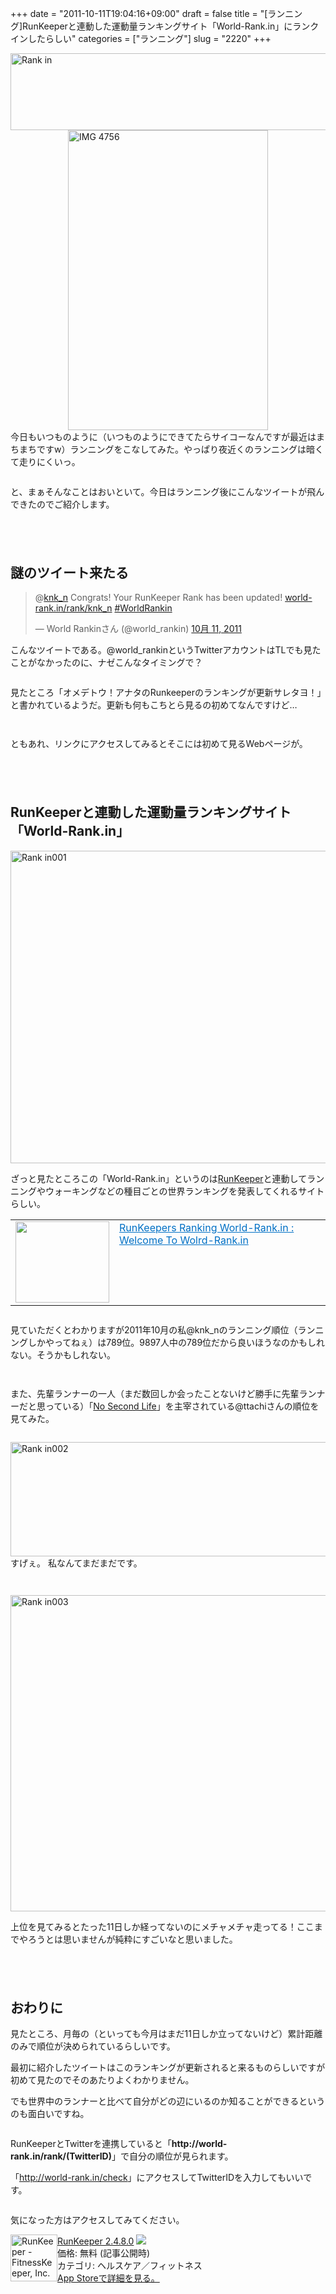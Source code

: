 +++
date = "2011-10-11T19:04:16+09:00"
draft = false
title = "[ランニング]RunKeeperと連動した運動量ランキングサイト「World-Rank.in」にランクインしたらしい"
categories = ["ランニング"]
slug = "2220"
+++

<img style="display:block; margin-left:auto; margin-right:auto;" src="http://knk-n.com.s3-website-ap-northeast-1.amazonaws.com/images/2011/10/rank-in.png" alt="Rank in" title="rank-in.jpg" border="0" width="600" height="123" />


<img style="display:block; margin-left:auto; margin-right:auto;" src="http://knk-n.com.s3-website-ap-northeast-1.amazonaws.com/images/2011/10/IMG_4756.png" alt="IMG 4756" title="IMG_4756.PNG" border="0" width="320" height="480" />
今日もいつものように（いつものようにできてたらサイコーなんですが最近はまちまちですw）ランニングをこなしてみた。やっぱり夜近くのランニングは暗くて走りにくいっ。
<p style="margin-top: 2em;">
と、まぁそんなことはおいといて。今日はランニング後にこんなツイートが飛んできたのでご紹介します。<!--more--><p style="margin-top: 6em;">
<h2>謎のツイート来たる</h2>

<blockquote class="twitter-tweet" lang="ja"><p>@<a href="https://twitter.com/knk_n">knk_n</a> Congrats! Your RunKeeper Rank has been updated! <a href="http://t.co/VbNa30GW" title="http://world-rank.in/rank/knk_n">world-rank.in/rank/knk_n</a> <a href="https://twitter.com/search/%2523WorldRankin">#WorldRankin</a></p>&mdash; World Rankinさん (@world_rankin) <a href="https://twitter.com/world_rankin/status/123684274779074561" data-datetime="2011-10-11T09:00:03+00:00">10月 11, 2011</a></blockquote>

こんなツイートである。@world_rankinというTwitterアカウントはTLでも見たことがなかったのに、ナゼこんなタイミングで？
<p style="margin-top: 2em;">
見たところ「オメデトウ！アナタのRunkeeperのランキングが更新サレタヨ！」と書かれているようだ。更新も何もこちとら見るの初めてなんですけど…
<p style="margin-top: 3em;">
ともあれ、リンクにアクセスしてみるとそこには初めて見るWebページが。
<p style="margin-top: 6em;">
<h2>RunKeeperと連動した運動量ランキングサイト「World-Rank.in」</h2>
<img style="display:block; margin-left:auto; margin-right:auto;" src="http://knk-n.com.s3-website-ap-northeast-1.amazonaws.com/images/2011/10/rank-in001.jpg" alt="Rank in001" title="rank-in001.jpg" border="0" width="600" height="500" />

ざっと見たところこの「World-Rank.in」というのは<a href="http://runkeeper.com/" target="_blank">RunKeeper</a>と連動してランニングやウォーキングなどの種目ごとの世界ランキングを発表してくれるサイトらしい。
<table border="0"><td valign="top" width="150"><a href="http://world-rank.in/" target="_blank"><img border="0" src="http://capture.heartrails.com/150x130/shadow?http://world-rank.in/" alt="" width="150" height="130" /></a></td><td valign="top"><a style="color:#0070C5;" href="http://world-rank.in/" target="_blank">RunKeepers Ranking World-Rank.in : Welcome To Wolrd-Rank.in</a><a href="http://b.hatena.ne.jp/entry/http://world-rank.in/" target="_blank"><img border="0" src="http://b.hatena.ne.jp/entry/image/http://world-rank.in/" alt="" /></a></td></table>


<p style="margin-top: 2em;">
見ていただくとわかりますが2011年10月の私@knk_nのランニング順位（ランニングしかやってねぇ）は789位。9897人中の789位だから良いほうなのかもしれない。そうかもしれない。
<p style="margin-top: 3em;">
また、先輩ランナーの一人（まだ数回しか会ったことないけど勝手に先輩ランナーだと思っている）「<a href="www.ttcbn.net/no_second_life/" target="_blank">No Second Life</a>」を主宰されている@ttachiさんの順位を見てみた。
<p style="margin-top: 2em;">
<img style="display:block; margin-left:auto; margin-right:auto;" src="http://knk-n.com.s3-website-ap-northeast-1.amazonaws.com/images/2011/10/rank-in002.jpg" alt="Rank in002" title="rank-in002.jpg" border="0" width="546" height="183" />
すげぇ。
私なんてまだまだです。

<p style="margin-top: 3em;">

<img style="display:block; margin-left:auto; margin-right:auto;" src="http://knk-n.com.s3-website-ap-northeast-1.amazonaws.com/images/2011/10/rank-in003.jpg" alt="Rank in003" title="rank-in003.jpg" border="0" width="557" height="506" />

上位を見てみるとたった11日しか経ってないのにメチャメチャ走ってる！ここまでやろうとは思いませんが純粋にすごいなと思いました。

<p style="margin-top: 6em;">
<h2>おわりに</h2>
見たところ、月毎の（といっても今月はまだ11日しか立ってないけど）累計距離のみで順位が決められているらしいです。
<p style="margin-top: 1em;">
最初に紹介したツイートはこのランキングが更新されると来るものらしいですが初めて見たのでそのあたりよくわかりません。
<p style="margin-top: 1em;">
でも世界中のランナーと比べて自分がどの辺にいるのか知ることができるというのも面白いですね。
<p style="margin-top: 2em;">
RunKeeperとTwitterを連携していると「<strong>http://world-rank.in/rank/(TwitterID)</strong>」で自分の順位が見られます。<p style="margin-top: 1em;">
「<a href="http://world-rank.in/check" target="_blank">http://world-rank.in/check</a>」にアクセスしてTwitterIDを入力してもいいです。

<p style="margin-top: 2em;">
気になった方はアクセスしてみてください。
<p style="margin-top: 1em;">
<div class="amz-etr-under"><div class="amz-left" style="float:left;"><div class="amz-image"><a href="http://click.linksynergy.com/fs-bin/click?id=48HB7K3zmMg&subid=0&offerid=94348.1&type=10&tmpid=3910&RD_PARM1=http%3A%2F%2Fitunes.apple.com%2Fjp%2Fapp%2Frunkeeper%2Fid300235330%3Fmt%3D8%2526uo%3D4" target="new"><img width="75" height="75" class="appsImg" src="http://a3.mzstatic.com/us/r1000/103/Purple/06/ce/61/mzl.znawhtxu.jpg" alt="RunKeeper - FitnessKeeper, Inc."></a></div></div><div class="amz-right"><div class="amz-title"><a href="http://click.linksynergy.com/fs-bin/click?id=48HB7K3zmMg&subid=0&offerid=94348.1&type=10&tmpid=3910&RD_PARM1=http%3A%2F%2Fitunes.apple.com%2Fjp%2Fapp%2Frunkeeper%2Fid300235330%3Fmt%3D8%2526uo%3D4" target="new">RunKeeper 2.4.8.0</a> <a href="http://click.linksynergy.com/fs-bin/click?id=48HB7K3zmMg&subid=0&offerid=94348.1&type=10&tmpid=3910&RD_PARM1=http%3A%2F%2Fitunes.apple.com%2Fjp%2Fapp%2Frunkeeper%2Fid300235330%3Fmt%3D8%2526uo%3D4" target="itunes_store"><img src="http://ax.phobos.apple.com.edgesuite.net/ja_jp/images/web/linkmaker/badge_appstore-sm.gif" style="border: 0;"></a></div><div class="amz-detail">価格: 無料 (記事公開時)<br>カテゴリ: ヘルスケア／フィットネス<br><a href="http://click.linksynergy.com/fs-bin/click?id=48HB7K3zmMg&subid=0&offerid=94348.1&type=10&tmpid=3910&RD_PARM1=http%3A%2F%2Fitunes.apple.com%2Fjp%2Fapp%2Frunkeeper%2Fid300235330%3Fmt%3D8%2526uo%3D4" target="new">App Storeで詳細を見る。</a></div></div></div>
<img border="0" width="1" height="1" src="http://ad.linksynergy.com/fs-bin/show?id=Dk8JKvDVYwE&bids=186984.200232&type=3&subid=0">
